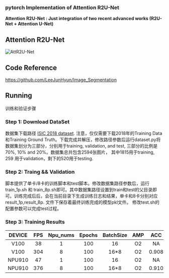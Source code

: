 ### pytorch Implementation of Attention R2U-Net

**Attention R2U-Net : Just integration of two recent advanced works (R2U-Net + Attention U-Net)**

## Attention R2U-Net
![AttR2U-Net](/img/AttR2U-Net.png)

## Code Reference

https://github.com/LeeJunHyun/Image_Segmentation

## Running
训练和验证步骤
### Step 1: Download DataSet

数据集下载路径 [ISIC 2018 dataset](https://challenge2018.isic-archive.com/task1/training/). 注意，仅仅需要下载2018年的Training Data和Training Ground Truth。下载完成并解压，修改路径参数后运行dataset.py将数据集划分为三部分，分别用于training, validation, and test, 三部分的比例是70%, 10% and 20%。数据集总共包含2594张图片， 其中1815用于training, 259 用于validation，剩下的520用于testing.  

### Step 2: Traing && Validation

脚本提供了单卡/8卡的训练脚本和test脚本。修改数据集路径参数后，运行train_1p.sh 和 train_8p.sh即可。其中数据集路径设置到train和test的父目录即可。训练完成后后，会在当前目录下生成训练日志和结果，单卡和8卡分别对应result_1p,result_8p. 文件下保存着最终训练完成的模型pkl文件。
修改test.sh的配置参数可以完成test过程。

### Step 3: Training Results


| DEVICE   | FPS      | Npu_nums | Epochs   |BatchSize | AMP     | ACC     |
| :------: | :------: | :------: | :------: | :------: |:------: |:------: |
| V100     | 38       | 1        | 100      | 16       |   O2    |  NA     |
| V100     | 304      | 8        | 100      | 16*8     |   O2    | 0.908   |
| NPU910   | 47       | 1        | 100      | 16       |   O2    |  NA     |
| NPU910   | 376      | 8        | 100      | 16*8     |   O2    | 0.910   |




